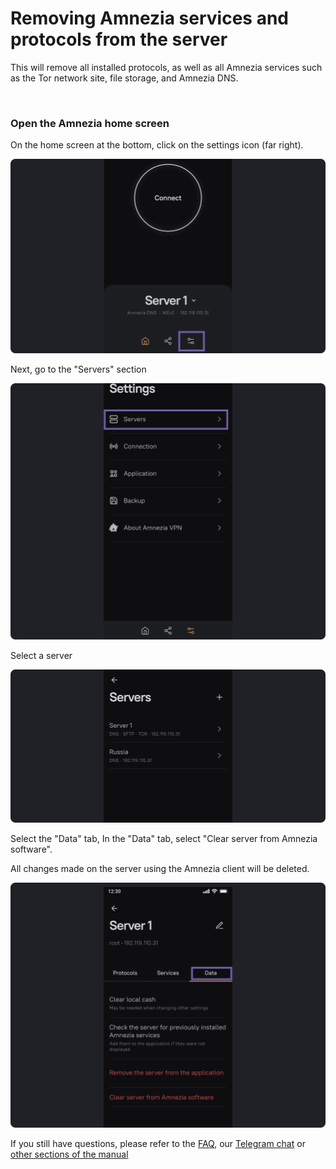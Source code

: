 # Removing Amnezia services and protocols from the server

This will remove all installed protocols, as well as all Amnezia services such as the Tor network site, file storage, and Amnezia DNS.

&nbsp;

### Open the Amnezia home screen


On the home screen at the bottom, click on the settings icon (far right).

![instruction 1](https://raw.githubusercontent.com/amnezia-vpn/amnezia.org-content/master/docs/en/instructions/07_delete-servises-amnezia/img/dsa_en_1.png)

Next, go to the "Servers" section

![instruction 1](https://raw.githubusercontent.com/amnezia-vpn/amnezia.org-content/master/docs/en/instructions/07_delete-servises-amnezia/img/dsa_en_2.png)

Select a server

![instruction 1](https://raw.githubusercontent.com/amnezia-vpn/amnezia.org-content/master/docs/en/instructions/07_delete-servises-amnezia/img/dsa_en_3.png)

Select the "Data" tab, 
In the "Data" tab, select "Clear server from Amnezia software".

All changes made on the server using the Amnezia client will be deleted.

![instruction 1](https://raw.githubusercontent.com/amnezia-vpn/amnezia.org-content/master/docs/en/instructions/07_delete-servises-amnezia/img/dsa_en_4.png)


If you still have questions, please refer to the [FAQ], our [Telegram chat] or [other sections of the manual]


[amnezia-site-ext-link]: https://amnezia-web-nx1r.vercel.app
[about-int-link]: /about
[FAQ]: ../faq 
[Telegram chat]: https://t.me/amnezia_vpn_en
[other sections of the manual]: ../instructions




